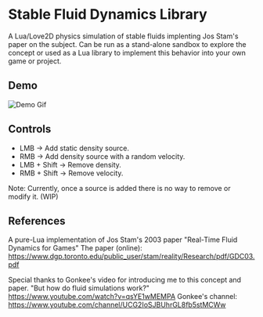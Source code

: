 # Stable Fluid Dynamics Library
A Lua/Love2D physics simulation of stable fluids implenting Jos Stam's paper on the subject.
Can be run as a stand-alone sandbox to explore the concept or used as a Lua library to implement this behavior into your own game or project.

## Demo
![Demo Gif](https://user-images.githubusercontent.com/21343576/171421351-f40dc529-ceb9-4027-90f5-ccbad66b9371.gif)

## Controls
- LMB -> Add static density source.
- RMB -> Add density source with a random velocity.
- LMB + Shift -> Remove density.
- RMB + Shift -> Remove velocity.

Note: Currently, once a source is added there is no way to remove or modify it. (WIP)

## References
A pure-Lua implementation of Jos Stam's 2003 paper "Real-Time Fluid Dynamics for Games"
The paper (online): https://www.dgp.toronto.edu/public_user/stam/reality/Research/pdf/GDC03.pdf

Special thanks to Gonkee's video for introducing me to this concept and paper.
"But how do fluid simulations work?" https://www.youtube.com/watch?v=qsYE1wMEMPA
Gonkee's channel: https://www.youtube.com/channel/UCG2IoSJBUhrGL8fb5stMCWw

